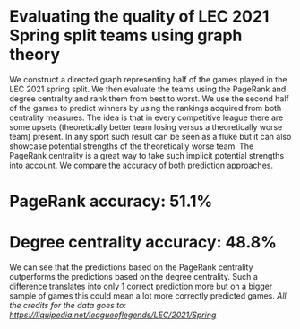# Evaluating the quality of LEC 2021 Spring split teams using graph theory
We construct a directed graph representing half of the games played in the LEC 2021 spring split. We then evaluate the teams using the PageRank and degree centrality and rank them from best to worst. We use the second half of the games to predict winners by using the rankings acquired from both centrality measures. The idea is that in every competitive league there are some upsets (theoretically better team losing versus a theoretically worse team) present. In any sport such result can be seen as a fluke but it can also showcase potential strengths of the theoretically worse team. The PageRank centrality is a great way to take such implicit potential strengths into account. We compare the accuracy of both prediction approaches.

# PageRank accuracy: 51.1%
# Degree centrality accuracy: 48.8%

We can see that the predictions based on the PageRank centrality outperforms the predictions based on the degree centrality. Such a difference translates into only 1 correct prediction more but on a bigger sample of games this could mean a lot more correctly predicted games.
*All the credits for the data goes to: https://liquipedia.net/leagueoflegends/LEC/2021/Spring*
